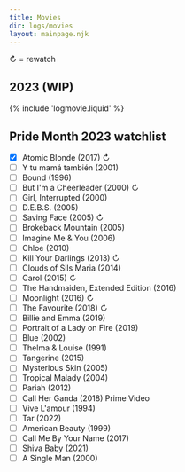 ```yaml
---
title: Movies
dir: logs/movies
layout: mainpage.njk
---
```


↻ = rewatch

## 2023 (WIP)

{% include 'logmovie.liquid' %}

## <span class="wave hometitle"><span style="--i:1">P</span><span style="--i:2">r</span><span style="--i:3">i</span><span style="--i:4">d</span><span style="--i:5">e</span> <span style="--i:7">M</span><span style="--i:8">o</span><span style="--i:9">n</span><span style="--i:10">t</span><span style="--i:11">h</span> <span style="--i:13">2</span><span style="--i:14">0</span><span style="--i:15">2</span><span style="--i:16">3</span></span> watchlist

- [x] Atomic Blonde (2017) ↻
- [ ] Y tu mamá también (2001)
- [ ] Bound (1996)
- [ ] But I'm a Cheerleader (2000) ↻
- [ ] Girl, Interrupted (2000)
- [ ] D.E.B.S. (2005)
- [ ] Saving Face (2005) ↻
- [ ] Brokeback Mountain (2005)
- [ ] Imagine Me & You (2006)
- [ ] Chloe (2010)
- [ ] Kill Your Darlings (2013) ↻
- [ ] Clouds of Sils Maria (2014)
- [ ] Carol (2015) ↻
- [ ] The Handmaiden, Extended Edition (2016)
- [ ] Moonlight (2016) ↻
- [ ] The Favourite (2018) ↻
- [ ] Billie and Emma (2019)
- [ ] Portrait of a Lady on Fire (2019)
- [ ] Blue (2002)
- [ ] Thelma & Louise (1991)
- [ ] Tangerine (2015)
- [ ] Mysterious Skin (2005)
- [ ] Tropical Malady (2004)
- [ ] Pariah (2012)
- [ ] Call Her Ganda (2018) Prime Video
- [ ] Vive L'amour (1994)
- [ ] Tar (2022)
- [ ] American Beauty (1999)
- [ ] Call Me By Your Name (2017)
- [ ] Shiva Baby (2021)
- [ ] A Single Man (2000)
